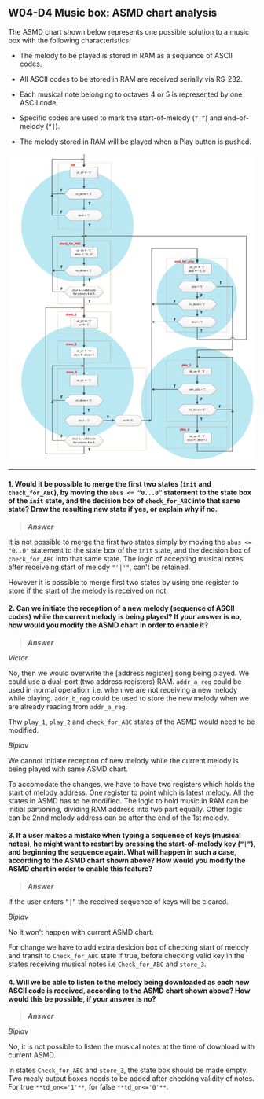 ## W04-D4 Music box: ASMD chart analysis

The ASMD chart shown below represents one possible solution to a music box with the following characteristics:

* The melody to be played is stored in RAM as a sequence of ASCII codes.

* All ASCII codes to be stored in RAM are received serially via RS-232.

* Each musical note belonging to octaves 4 or 5 is represented by one ASCII code.

* Specific codes are used to mark the start-of-melody (`“|”`) and end-of-melody (`“]`).

* The melody stored in RAM will be played when a Play button is pushed.


<img src="/Resources/images/w4d4.png" alt="drawing" width="600"/>

----

#### 1. Would it be possible to merge the first two states (`init` and `check_for_ABC`), by moving the `abus <= “0...0”` statement to the state box of the `init` state, and the decision box of `check_for_ABC` into that same state? Draw the resulting new state if yes, or explain why if no.

>***Answer***

It is not possible to merge the first two states simply by moving the `abus <= "0..0"` statement to the state box of the `init` state, and the decision box of `check_for_ABC` into that same state. The logic of accepting musical notes after receiveing start of melody `"'|'"`, can't be retained.

However it is possible to merge first two states by using one register to store if the start of the melody is received on not.

#### 2. Can we initiate the reception of a new melody (sequence of ASCII codes) while the current melody is being played? If your answer is no, how would you modify the ASMD chart in order to enable it? 

>***Answer***

*Victor*

No, then we would overwrite the [address register] song being played. We could use a dual-port (two address registers) RAM.
`addr_a_reg` could be used in normal operation, i.e. when we are not receiving a new melody while playing. `addr_b_reg` could be used to store the new melody when we are already reading from `addr_a_reg`.

Thw `play_1`, `play_2` and `check_for_ABC` states of the ASMD would need to be modified.

*Biplav*

We cannot initiate reception of new melody while the current melody is being played with same ASMD chart.

To accomodate the changes, we have to have two registers which holds the start of melody address. One register to point which is latest melody. All the states in ASMD has to be modified. The logic to hold music in RAM can be initial partioning, dividing RAM address into two part equally. Other logic can be 2nnd melody address can be after the end of the 1st melody.

#### 3. If a user makes a mistake when typing a sequence of keys (musical notes), he might want to restart by pressing the start-of-melody key (`“|”`), and beginning the sequence again. What will happen in such a case, according to the ASMD chart shown above? How would you modify the ASMD chart in order to enable this feature?

>***Answer***

If the user enters `“|”` the received sequence of keys will be cleared.

*Biplav*

No it won't happen with current ASMD chart.

For change we have to add extra desicion box of checking start of melody and transit to `Check_for_ABC` state if true, before checking valid key in the states receiving musical notes i.e `Check_for_ABC` and `store_3`.

#### 4. Will we be able to listen to the melody being downloaded as each new ASCII code is received, according to the ASMD chart shown above? How would this be possible, if your answer is no?

>***Answer***

*Biplav*

No, it is not possible to listen the musical notes at the time of download with current ASMD.

In states `Check_for_ABC` and `store_3`, the state box should be made empty. Two mealy output boxes needs to be added after checking validity of notes. For true `**td_on<='1'**`, for false `**td_on<='0'**`.

